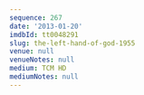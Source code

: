 ```yaml
---
sequence: 267
date: '2013-01-20'
imdbId: tt0048291
slug: the-left-hand-of-god-1955
venue: null
venueNotes: null
medium: TCM HD
mediumNotes: null
---
```


